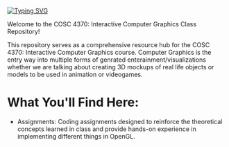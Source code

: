 [![Typing SVG](https://readme-typing-svg.demolab.com?font=Axiforma&weight=700&pause=1000&color=F7F7F7&background=0000001F&center=true&vCenter=true&random=false&width=550&height=100&lines=COSC+4370%3A+Interactive+Computer+Graphics)](https://git.io/typing-svg)

Welcome to the COSC 4370: Interactive Computer Graphics Class Repository!

This repository serves as a comprehensive resource hub for the COSC 4370: Interactive Computer Graphics course. Computer Graphics is the entry way into multiple forms of genrated enterainment/visualizations whether we are talking about creating 3D mockups of real life objects or models to be used in animation or videogames.
# What You'll Find Here:
- Assignments: Coding assignments designed to reinforce the theoretical concepts learned in class and provide hands-on experience in implementing different things in OpenGL.
